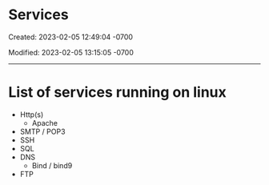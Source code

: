 # Services

Created: 2023-02-05 12:49:04 -0700

Modified: 2023-02-05 13:15:05 -0700

---

# List of services running on linux
-   Http(s)
    -   Apache
-   SMTP / POP3
-   SSH
-   SQL
-   DNS
    -   Bind / bind9
-   FTP
